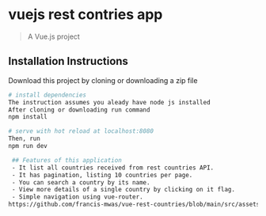 # vuejs rest contries app

> A Vue.js project

## Installation Instructions

Download this project by cloning or downloading a zip file

```bash
# install dependencies
The instruction assumes you aleady have node js installed
After cloning or downloading run command
npm install

# serve with hot reload at localhost:8080
Then, run
npm run dev

 ## Features of this application
 - It list all countries received from rest countries API.
 - It has pagination, listing 10 countries per page.
 - You can search a country by its name.
 - View more details of a single country by clicking on it flag.
 - Simple navigation using vue-router.
https://github.com/francis-mwas/vue-rest-countries/blob/main/src/assets/Capture.PNG
```
